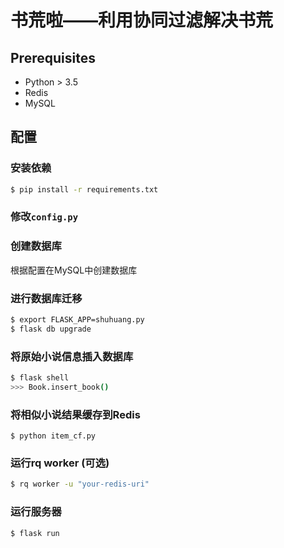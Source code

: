 书荒啦——利用协同过滤解决书荒
====

## Prerequisites

 - Python > 3.5
 - Redis
 - MySQL

## 配置

### 安装依赖

```bash
$ pip install -r requirements.txt
```

### 修改`config.py`


### 创建数据库

根据配置在MySQL中创建数据库

### 进行数据库迁移

```bash
$ export FLASK_APP=shuhuang.py
$ flask db upgrade
```

### 将原始小说信息插入数据库

```bash
$ flask shell
>>> Book.insert_book()
```

### 将相似小说结果缓存到Redis

```
$ python item_cf.py
```

### 运行rq worker (可选)

```bash
$ rq worker -u "your-redis-uri"
```

### 运行服务器

```bash
$ flask run
```

